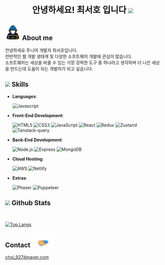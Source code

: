 <h1 align="center"><b>안녕하세요! 최서호 입니다 </b> <img src="https://media.giphy.com/media/hvRJCLFzcasrR4ia7z/giphy.gif" width="35"></h1>

## <picture><img src = "https://github.com/0xAbdulKhalid/0xAbdulKhalid/raw/main/assets/mdImages/about_me.gif" width = 50px></picture> **About me**

안녕하세요 주니어 개발자 최서호입니다.
<br>
전반적인 웹 개발 생태계 및 다양한 소프트웨어 개발에 관심이 많습니다. 
<br>
소프트웨어는 세상을 바꿀 수 있는 가장 강력한 도구 중 하나라고 생각하며 더 나은 세상을 만드는데 도움이 되는 개발자가 되고 싶습니다.

## <img src="https://media2.giphy.com/media/QssGEmpkyEOhBCb7e1/giphy.gif?cid=ecf05e47a0n3gi1bfqntqmob8g9aid1oyj2wr3ds3mg700bl&rid=giphy.gif" width ="25"><b> Skills</b>

<p align="center">

- **Languages**:
    
    ![Javascript](https://img.shields.io/badge/JavaScript-F7DF1E?style=for-the-badge&logo=JavaScript&logoColor=white)
    
- **Front-End Development**:

   ![HTML5](https://img.shields.io/badge/HTML5%20-%23E34F26.svg?style=for-the-badge&logo=html5&logoColor=white)
   ![CSS3](https://img.shields.io/badge/CSS%20-%231572B6.svg?style=for-the-badge&logo=css3&logoColor=white)
   ![JavaScript](https://img.shields.io/badge/JavaScript%20-%23F7DF1E.svg?style=for-the-badge&logo=javascript&logoColor=black)
   ![React](https://img.shields.io/badge/React-20232A?style=for-the-badge&logo=react&logoColor=61DAFB)
   ![Redux](https://img.shields.io/badge/Redux-593D88?style=for-the-badge&logo=redux&logoColor=white)
   ![Zustand](https://img.shields.io/badge/Zustand-ED8B00?style=for-the-badge&logo=&logoColor=white)
   ![Tanstack-query](	https://img.shields.io/badge/Tanstackquery-ED225D?style=for-the-badge&logo=&logoColor=white)

- **Back-End Development**:

    ![Node.js](https://img.shields.io/badge/Node.js-43853D?style=for-the-badge&logo=node.js&logoColor=white)
    ![Express](https://img.shields.io/badge/Express.js-404D59?style=for-the-badge)
    ![MongoDB](https://img.shields.io/badge/MongoDB-4EA94B?style=for-the-badge&logo=mongodb&logoColor=white)


- **Cloud Hosting**:

    ![AWS](https://img.shields.io/badge/Amazon_AWS-232F3E?style=for-the-badge&logo=amazon-aws&logoColor=white)
    ![Netlify](https://img.shields.io/badge/Netlify-00C7B7?style=for-the-badge&logo=netlify&logoColor=white)

- **Extras**:

    ![Phaser](https://img.shields.io/badge/Phaser-%23054020?style=for-the-badge&logo=phaser&logoColor=white)
    ![Puppeteer](https://img.shields.io/badge/Puppeteer-%23000000.svg?style=for-the-badge&logo=&logoColor=white)   

</p>

## <img src="https://media.giphy.com/media/iY8CRBdQXODJSCERIr/giphy.gif" width="35"><b> Github Stats </b>
<br>

[![Top Langs](https://github-readme-stats.vercel.app/api/top-langs/?username=pieceofcakey)](https://github.com/anuraghazra/github-readme-stats)

## <b>Contact</b><img src="https://github.com/0xAbdulKhalid/0xAbdulKhalid/raw/main/assets/mdImages/handshake.gif" width ="80">

<choi_927@naver.com>

<br>
